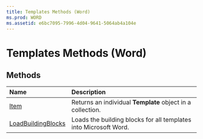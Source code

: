 ```yaml
---
title: Templates Methods (Word)
ms.prod: WORD
ms.assetid: e6bc7095-7996-4d04-9641-5064ab4a104e
---
```



# Templates Methods (Word)

## Methods



|**Name**|**Description**|
|:-----|:-----|
|[Item](templates-item-method-word.md)|Returns an individual  **Template** object in a collection.|
|[LoadBuildingBlocks](templates-loadbuildingblocks-method-word.md)|Loads the building blocks for all templates into Microsoft Word.|

